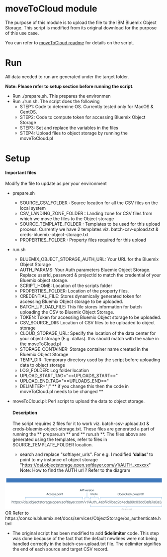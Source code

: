 
# moveToCloud module
The purpose of this module is to upload the file to the IBM Bluemix Object Storage. This script is modified from its original download for the purpose of this use case.

You can refer to [moveToCloud readme](https://www.ibm.com/support/knowledgecenter/en/SS6NHC/com.ibm.swg.im.dashdb.doc/learn_how/moveToCloud_readme.html) for details on the script.

# Run
All data needed to run are generated under the target folder. 

**Note: Please refer to setup section before running the script.**

* Run ./prepare.sh. This prepares the environmen
* Run ./run.sh. The script does the following
  - STEP1: Code to determine OS. Currently tested only for MacOS & CentOS.
  - STEP2: Code to compute token for accessing Bluemix Object Storage
  - STEP3: Set and replace the variables in the files
  - STEP4: Upload files to object storage by running the moveToCloud.pl


# Setup
#### Important files

Modify the file to update as per your environment

* prepare.sh
  - SOURCE_CSV_FOLDER : Source location for all the CSV files on the local system
  - CSV_LANDING_ZONE_FOLDER : Landing zone for CSV files from which we move the files to the Object storage
  - SOURCE_TEMPLATE_FOLDER : Templates to be used for this upload process. Currently we have 2 templates viz. batch-csv-upload.txt & creds-bluemix-object-storage.txt
  - PROPERTIES_FOLDER : Property files required for this upload
  
* run.sh
  - BLUEMIX_OBJECT_STORAGE_AUTH_URL: Your URL for the Bluemix Object Storage
  - AUTH_PARAMS: Your Auth parameters Bluemix Object Storage. Replace userId, password & projectId to match the credential of your Bluemix object storage. 
  - SCRIPT_HOME: Location of the scripts folder
  - PROPERTIES_FOLDER: Location of the property files.
  - CREDENTIAL_FILE: Stores dynamically generated token for accessing Bluemix Object storage to be uploaded.
  - BATCH_UPLOAD_FILE: This file stores information for batch uploading the CSV to Bluemix Object Storage. 
  - TOKEN: Token for accessing Bluemix Object storage to be uploaded.
  - CSV_SOURCE_DIR: Location of CSV files to be uploaded to object storage
  - CLOUD_STORAGE_URL: Specify the location of the data center for your object storage (E.g. dallas). this should match with the value in the moveToCloud.pl
  - STORAGE_CONTAINER: Storage container name created in the Bluemix Object Storage
  - TEMP_DIR: Temporary directory used by the script before uploading data to object storage
  - LOG_FOLDER: Log folder location
  - UPLOAD_START_TAG="==UPLOADS_START=="
  - UPLOAD_END_TAG="==UPLOADS_END=="
  - DELIMITER=";" ** if you change this then the code in moveToCloud.pl needs to be changed **

* moveToCloud.pl: Perl script to upload the data to object storage. 
  #### Description
  The script requires 2 files for it to work viz. batch-csv-upload.txt & creds-bluemix-object-storage.txt. These files are generated a part of running the ** prepare.sh ** and ** run.sh **. The files above are generated using the templates, refer to files in SOURCE_TEMPLATE_FOLDER location.  
  - search and replace "softlayer_urls". For e.g. I modified **'dallas'** to point to my instance of object storage "https://dal.objectstorage.open.softlayer.com/v1/AUTH_xxxxxx"  
Note: How to find the AUTH url ?
Refer to the diagram
<img src="https://github.com/arunwagle/DemoRepo/blob/master/clients/Mizuho/images/Auth_url_Construction.png">
OR
Refer to 
https://console.bluemix.net/docs/services/ObjectStorage/os_authenticate.html

  - The original script has been modified to add **$delimiter** code. This step was done because of the fact that the default newlines were not being handled correctly in the batch-csv-upload.txt file. The delimiter signifies the end of each source and target CSV record.
  

  



